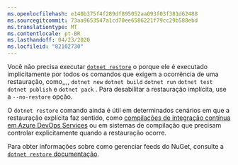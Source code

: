 ```yaml
---
ms.openlocfilehash: e140b375f4f289df895052aa093f03f381d62488
ms.sourcegitcommit: 73aa9653547a1cd70ee6586221f79cc29b588ebd
ms.translationtype: MT
ms.contentlocale: pt-BR
ms.lasthandoff: 04/23/2020
ms.locfileid: "82102730"
---
```

Você não precisa executar [`dotnet restore`](~/docs/core/tools/dotnet-restore.md) o porque ele é executado implicitamente por todos os comandos que exigem a ocorrência de uma restauração, como,,,, `dotnet new` `dotnet build` `dotnet run` `dotnet test` `dotnet publish` e `dotnet pack` . Para desabilitar a restauração implícita, use a `--no-restore` opção.

O `dotnet restore` comando ainda é útil em determinados cenários em que a restauração explícita faz sentido, como [compilações de integração contínua em Azure DevOps Services](https://docs.microsoft.com/azure/devops/build-release/apps/aspnet/build-aspnet-core) ou em sistemas de compilação que precisam controlar explicitamente quando a restauração ocorre.

Para obter informações sobre como gerenciar feeds do NuGet, consulte a [ `dotnet restore` documentação](../docs/core/tools/dotnet-restore.md).
